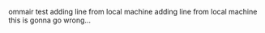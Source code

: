 ommair test
adding line from local machine
adding line from local machine
this is gonna go wrong...
